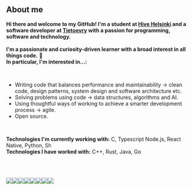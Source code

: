 ## About me
**Hi there and welcome to my GitHub!
I'm a student at [Hive Helsinki](https://www.hive.fi/en/) and a software developer at [Tietoevry](https://www.tietoevry.com/fi/) with a passion for programming, software and technology.**
<br><br>
**I'm a passionate and curiosity-driven learner with a broad interest in all things code.** 🌱 <br>
**In particular, I'm interested in...:**

<br>

- Writing code that balances performance and maintainability → clean code, design patterns, system design and software architecture etc.
- Solving problems using code → data structures, algorithms and AI.
- Using thoughtful ways of working to achieve a smarter development process → agile.
- Open source.
<br>

**Technologies I'm currently working with:** C, Typescript Node.js, React Native, Python, Sh
<br>
**Technologies I have worked with:** C++, Rust, Java, Go

<br>
<br>

<img src='https://img.shields.io/badge/-C/C++-blue?logo=c&style=for-the-badge'/><img src='https://img.shields.io/badge/-Rust-red?logo=rust&style=for-the-badge'/><img src='https://img.shields.io/badge/-Python-gold?logo=python&style=for-the-badge'/><img src='https://img.shields.io/badge/-Typescript-ghostwhite?logo=typescript&style=for-the-badge'/><img src='https://img.shields.io/badge/-Java-red?logo=java&style=for-the-badge'/><img src='https://img.shields.io/badge/-Git-whitesmoke?logo=git&style=for-the-badge'/><img src='https://img.shields.io/badge/-Vim/Neovim-mediumpurple?logo=vim&style=for-the-badge'/><img src='https://img.shields.io/badge/-Bash/Zsh-dimgray?logo=gnubash&style=for-the-badge'/>
